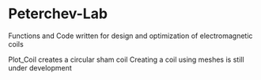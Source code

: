 # Peterchev-Lab

Functions and Code written for design and optimization of electromagnetic coils

Plot_Coil creates a circular sham coil 
Creating a coil using meshes is still under development
